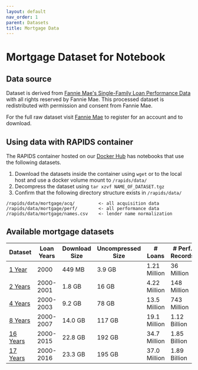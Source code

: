 ```yaml
---
layout: default
nav_order: 1
parent: Datasets
title: Mortgage Data
---
```


# Mortgage Dataset for Notebook

## Data source

Dataset is derived from [Fannie Mae's Single-Family Loan Performance Data](http://www.fanniemae.com/portal/funding-the-market/data/loan-performance-data.html) with all rights reserved by Fannie Mae. This processed dataset is redistributed with permission and consent from Fannie Mae.

For the full raw dataset visit [Fannie Mae](http://www.fanniemae.com/portal/funding-the-market/data/loan-performance-data.html) to register for an account and to download.

## Using data with RAPIDS container

The RAPIDS container hosted on our [Docker Hub](https://hub.docker.com/r/rapidsai/rapidsai/) has notebooks that use the following datasets. 
1. Download the datasets inside the container using `wget` or to the local host and use a docker volume mount to `/rapids/data/`
2. Decompress the dataset using `tar xzvf NAME_OF_DATASET.tgz`
3. Confirm that the following directory structure exists in `/rapids/data/`
```
/rapids/data/mortgage/acq/         <- all acquisition data
/rapids/data/mortgage/perf/        <- all performance data
/rapids/data/mortgage/names.csv    <- lender name normalization
```

## Available mortgage datasets

| Dataset | Loan Years | Download Size | Uncompressed Size | # Loans | # Perf. Records |
| --- | --- | --- | --- | --- | --- |
| [1 Year](http://rapidsai-data.s3-website.us-east-2.amazonaws.com/notebook-mortgage-data/mortgage_2000.tgz) | 2000 | 449 MB | 3.9 GB | 1.21 Million | 36 Million |
| [2 Years](http://rapidsai-data.s3-website.us-east-2.amazonaws.com/notebook-mortgage-data/mortgage_2000-2001.tgz) | 2000-2001 | 1.8 GB | 16 GB | 4.22 Million | 148 Million |
| [4 Years](http://rapidsai-data.s3-website.us-east-2.amazonaws.com/notebook-mortgage-data/mortgage_2000-2003.tgz) | 2000-2003 | 9.2 GB | 78 GB | 13.5 Million | 743 Million |
| [8 Years](http://rapidsai-data.s3-website.us-east-2.amazonaws.com/notebook-mortgage-data/mortgage_2000-2007.tgz) | 2000-2007 | 14.0 GB | 117 GB | 19.1 Million | 1.12 Billion |
| [16 Years](http://rapidsai-data.s3-website.us-east-2.amazonaws.com/notebook-mortgage-data/mortgage_2000-2015.tgz) | 2000-2015 | 22.8 GB | 192 GB | 34.7 Million | 1.85 Billion |
| [17 Years](http://rapidsai-data.s3-website.us-east-2.amazonaws.com/notebook-mortgage-data/mortgage_2000-2016.tgz) | 2000-2016 | 23.3 GB | 195 GB | 37.0 Million | 1.89 Billion |

